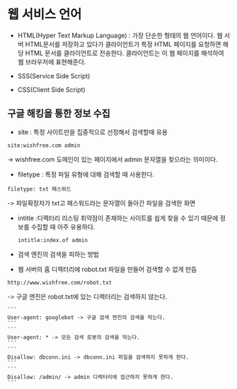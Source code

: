 # 웹 서비스 언어

- HTML(Hyper Text Markup Language) : 가장 단순한 형태의 웹 언어이다. 웹 서버 HTML문서를 저장하고 있다가 클라이언트가 특정 HTML 페이지를 요청하면 해당 HTML 문서를 클라이언트로 전송한다. 클라이언트는 이 웹 페이지를 해석하여 웹 브라우저에 표현해준다.

- SSS(Service Side Script)

- CSS(Client Side Script)


## 구글 해킹을 통한 정보 수집

- site : 특정 사이트만을 집중적으로 선정해서 검색할때 유용
```
site:wishfree.com admin
```
-> wishfree.com 도메인이 있는 페이지에서 admin 문자열을 찾으라는 의미이다.

- filetype : 특정 파일 유형에 대해 검색할 때 사용한다.
```
filetype: txt 패스워드
```
-> 파일확장자가 txt고 패스워드라는 문자열이 들아간 파일을 검색한 화면

- intitle :디렉터리 리스팅 취약점이 존재하는 사이트를 쉽게 찾을 수 있기 때문에 정보를 수집할 때 아주 유용하다.

  ```
  intitle:index.of admin
  ```

- 검색 엔진의 검색을 피하는 방법

 - 웹 서버의 홈 디렉터리에 robot.txt 파일을 만들어 검색할 수 없게 만듬
  ```  
  http://www.wishfree.com/robot.txt
  ```
  -> 구글 엔진은 robot.txt에 있는 디렉터리는 검색하지 않는다.

    ```
    User-agent: googlebot -> 구글 검색 엔진의 검색을 막는다.
    ```
    ```
    User-agent: * -> 모든 검색 로봇의 검색을 막는다.
    ```
    ```
    Disallow: dbconn.ini -> dbconn.ini 파일을 검색하지 못하게 한다.
    ```
    ```
    Disallow: /admin/ -> admin 디렉터리에 접근하지 못하게 한다.
    ```
